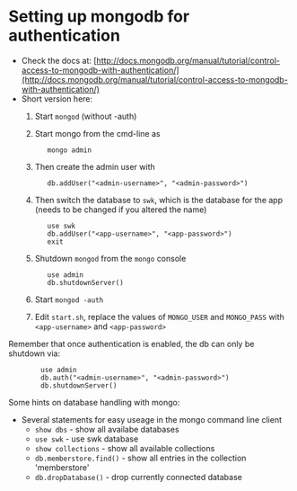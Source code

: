 Setting up mongodb for authentication
=====================================

- Check the docs at: [http://docs.mongodb.org/manual/tutorial/control-access-to-mongodb-with-authentication/](http://docs.mongodb.org/manual/tutorial/control-access-to-mongodb-with-authentication/)
- Short version here:
  1. Start `mongod` (without -auth)
  1. Start mongo from the cmd-line as

            mongo admin
  1. Then create the admin user with

            db.addUser("<admin-username>", "<admin-password>")
  1. Then switch the database to `swk`, which is the database for the app (needs to be changed if you altered the name)

            use swk
            db.addUser("<app-username>", "<app-password>")
			exit
  1. Shutdown `mongod` from the `mongo` console

			use admin
			db.shutdownServer()
  1. Start `mongod -auth`
  1. Edit `start.sh`, replace the values of `MONGO_USER` and `MONGO_PASS` with `<app-username>` and `<app-password>`

Remember that once authentication is enabled, the db can only be shutdown via:

			use admin
			db.auth("<admin-username>", "<admin-password>")
			db.shutdownServer()

Some hints on database handling with mongo:

  * Several statements for easy useage in the mongo command line client
    * `show dbs` - show all availabe databases
    * `use swk` - use swk database
    * `show collections` - show all available collections
    * `db.memberstore.find()` - show all entries in the collection 'memberstore'
    * `db.dropDatabase()` - drop currently connected database
